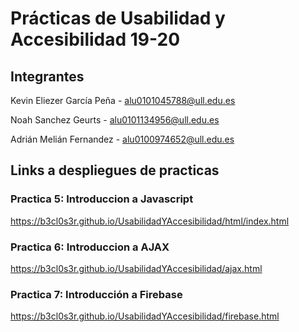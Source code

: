 # Prácticas de Usabilidad y Accesibilidad 19-20

## Integrantes

Kevin Eliezer García Peña - alu0101045788@ull.edu.es

Noah Sanchez Geurts - alu0101134956@ull.edu.es

Adrián Melián Fernandez - alu0100974652@ull.edu.es

## Links a despliegues de practicas

### Practica 5: Introduccion a Javascript

https://b3cl0s3r.github.io/UsabilidadYAccesibilidad/html/index.html

### Practica 6: Introduccion a AJAX

https://b3cl0s3r.github.io/UsabilidadYAccesibilidad/ajax.html

### Practica 7: Introducción a Firebase

https://b3cl0s3r.github.io/UsabilidadYAccesibilidad/firebase.html



